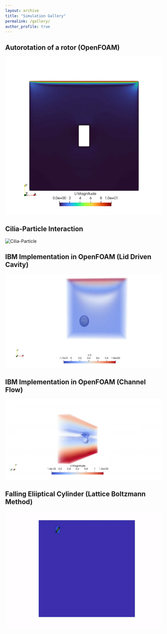 ```yaml
---
layout: archive
title: "Simulation Gallery"
permalink: /gallery/
author_profile: true
---
```


<div class="simulation-gallery">
  <div class="simulation-item">
    <div class="simulation-animation">
      <h2>Autorotation of a rotor (OpenFOAM)</h2>
      <img src="/images/cfd_gallery/inducedRotor2D.webp" alt="Rotor Autorotation" loading="lazy">
    </div>
  </div>
  
  <div class="simulation-item">
    <div class="simulation-animation">
      <h2>Cilia-Particle Interaction</h2>
      <img src="/images/cfd_gallery/ibm_ellipse.webp" alt="Cilia-Particle" loading="lazy">
    </div>
    <div class="simulation-description">
      <!--<p><strong>Parameters:</strong></p>
      <ul>
        <li>Reynolds Number: 10000</li>
        <li>Grid Resolution: 256 x 256</li>
        <li>Time Step: 0.001s</li>
      </ul>
      <p>Cilia-Particle interaction</p>-->
    </div>
  </div>

  <div class="simulation-item">
    <div class="simulation-animation">
      <h2>IBM Implementation in OpenFOAM (Lid Driven Cavity)</h2>
      <img src="/images/cfd_gallery/3d_particle.webp" alt="IBM LDC" loading="lazy">
    </div>
  </div>
  
  <div class="simulation-item">
    <div class="simulation-animation">
      <h2>IBM Implementation in OpenFOAM (Channel Flow)</h2>
      <img src="/images/cfd_gallery/channel_particle.webp" alt="Channel FLow" loading="lazy">
    </div>
  </div>
  
  <div class="simulation-item">
    <div class="simulation-animation">
      <h2>Falling Eliiptical Cylinder (Lattice Boltzmann Method) </h2>
      <img src="/images/cfd_gallery/lbm.gif" alt="LBM" loading="lazy">
    </div>
  </div>

</div>
